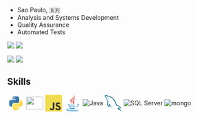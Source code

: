 - Sao Paulo,  :brazil:
- Analysis and Systems Development
- Quality Assurance
- Automated Tests

<div style="display:inline-block"> 
  <a href="https://github.com/AndradeJV"></a>
  <img height="140em" src="https://github-readme-stats.vercel.app/api?username=AndradeJV&show_icons=true&theme=dracula&include_all_commits=true&count_private=true" /> 
  <img height="140em" src="https://github-readme-stats.vercel.app/api/top-langs/?username=AndradeJV&layout=compact&langs_count=16&theme=dracula" />
</div>

<a href = "https://www.linkedin.com/in/joao-vitor-andrade-de-araujo/" target="_blank"><img src="https://img.shields.io/badge/-LinkedIn-%230077B5?style=for-the-badge&logo=linkedin&logoColor=white" target="_blank"></a>
  <a href="https://www.instagram.com/andradejv__/" target="_blank"><img src="https://img.shields.io/badge/-Instagram-%23E4405F?style=for-the-badge&logo=instagram&logoColor=white" target="_blank"></a>

## Skills

<img align="center" alt="Python" heigth="30" width="40" src="https://raw.githubusercontent.com/devicons/devicon/master/icons/python/python-original.svg"> <img align="center" height="30" width="40" src="https://cdn.jsdelivr.net/gh/devicons/devicon/icons/ruby/ruby-original.svg"> <img align="center" alt="Js" heigth="28" width="40" src="https://raw.githubusercontent.com/devicons/devicon/master/icons/javascript/javascript-original.svg"> <img align="center" alt="Java" heigth="30" width="40" src="https://raw.githubusercontent.com/devicons/devicon/master/icons/java/java-original.svg"> <img align="center" alt="Java" heigth="30" width="40" src="https://cdn.icon-icons.com/icons2/2148/PNG/512/robotframework_icon_132027.png"> <img align="center" alt="mysql" heigth="30" width="40" src="https://raw.githubusercontent.com/devicons/devicon/master/icons/mysql/mysql-original.svg">   <img align="center" alt="SQL Server" heigth="30" width="40" src="https://cdn-icons-png.flaticon.com/512/2772/2772128.png"> <img align="center" alt="mongo" heigth="30" width="40" src="https://cdn.jsdelivr.net/gh/devicons/devicon/icons/mongodb/mongodb-original.svg">
